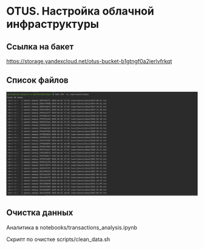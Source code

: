 # OTUS. Настройка облачной инфраструктуры

## Ссылка на бакет

https://storage.yandexcloud.net/otus-bucket-b1gtngf0a2jerlvfrkqt


## Список файлов

![Изображение](image.png)


## Очистка данных

Аналитика в notebooks/transactions_analysis.ipynb

Скрипт по очистке scripts/clean_data.sh
